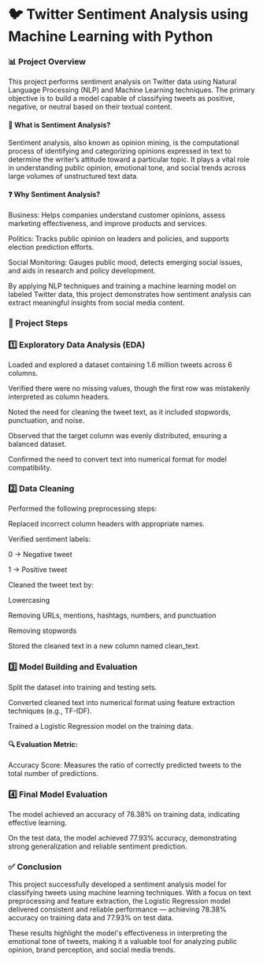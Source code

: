 # 🐦 Twitter Sentiment Analysis using Machine Learning with Python

### 📊 **Project Overview**

This project performs sentiment analysis on Twitter data using Natural Language Processing (NLP) and Machine Learning techniques. The primary objective is to build a model capable of classifying tweets as positive, negative, or neutral based on their textual content.

#### 💬 **What is Sentiment Analysis?**

Sentiment analysis, also known as opinion mining, is the computational process of identifying and categorizing opinions expressed in text to determine the writer’s attitude toward a particular topic. It plays a vital role in understanding public opinion, emotional tone, and social trends across large volumes of unstructured text data.

#### ❓ Why Sentiment Analysis?

Business: Helps companies understand customer opinions, assess marketing effectiveness, and improve products and services.

Politics: Tracks public opinion on leaders and policies, and supports election prediction efforts.

Social Monitoring: Gauges public mood, detects emerging social issues, and aids in research and policy development.

By applying NLP techniques and training a machine learning model on labeled Twitter data, this project demonstrates how sentiment analysis can extract meaningful insights from social media content.

### 🔁 Project Steps

### 1️⃣ Exploratory Data Analysis (EDA)

Loaded and explored a dataset containing 1.6 million tweets across 6 columns.

Verified there were no missing values, though the first row was mistakenly interpreted as column headers.

Noted the need for cleaning the tweet text, as it included stopwords, punctuation, and noise.

Observed that the target column was evenly distributed, ensuring a balanced dataset.

Confirmed the need to convert text into numerical format for model compatibility.

### 2️⃣ Data Cleaning

Performed the following preprocessing steps:

Replaced incorrect column headers with appropriate names.

Verified sentiment labels:

0 → Negative tweet

1 → Positive tweet

Cleaned the tweet text by:

Lowercasing

Removing URLs, mentions, hashtags, numbers, and punctuation

Removing stopwords

Stored the cleaned text in a new column named clean_text.

### 3️⃣ Model Building and Evaluation

Split the dataset into training and testing sets.

Converted cleaned text into numerical format using feature extraction techniques (e.g., TF-IDF).

Trained a Logistic Regression model on the training data.

#### 🔍 Evaluation Metric:

Accuracy Score: Measures the ratio of correctly predicted tweets to the total number of predictions.

### 4️⃣ Final Model Evaluation

The model achieved an accuracy of 78.38% on training data, indicating effective learning.

On the test data, the model achieved 77.93% accuracy, demonstrating strong generalization and reliable sentiment prediction.

### ✅ Conclusion

This project successfully developed a sentiment analysis model for classifying tweets using machine learning techniques. With a focus on text preprocessing and feature extraction, the Logistic Regression model delivered consistent and reliable performance — achieving 78.38% accuracy on training data and 77.93% on test data.

These results highlight the model's effectiveness in interpreting the emotional tone of tweets, making it a valuable tool for analyzing public opinion, brand perception, and social media trends.











